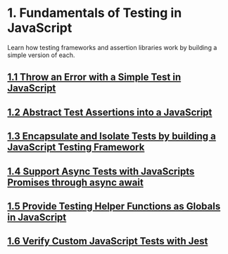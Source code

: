 # 1. Fundamentals of Testing in JavaScript
Learn how testing frameworks and assertion libraries work by building a simple version of each.
## [1.1 Throw an Error with a Simple Test in JavaScript](1.1-throw-an-error/)
## [1.2 Abstract Test Assertions into a JavaScript](1.2-abstract-test-assertions/)
## [1.3 Encapsulate and Isolate Tests by building a JavaScript Testing Framework](1.3-encapsulate-and-isolate-tests/)
## [1.4 Support Async Tests with JavaScripts Promises through async await](1.4-support-async-tests/)
## [1.5 Provide Testing Helper Functions as Globals in JavaScript](1.5-provide-testing-helper-functions/)
## [1.6 Verify Custom JavaScript Tests with Jest](1.6-verify-custom-javascript-tests/)
